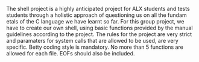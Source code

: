 The shell project is a highly anticipated project for ALX students and tests students through a holistic approach of questioning us on all the fundam
etals of the C language we have learnt so far. For this group project, we have to create our own shell, using basic functions provided by the manual
guidelines according to the project. The rules for the project are very strict and paramaters for system calls that are allowed to be used, are very specific. Betty coding style is mandatory. No more than 5 functions are allowed for each file. EOFs should also be included.
